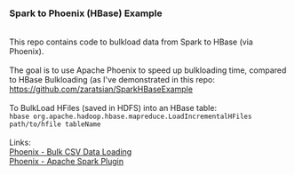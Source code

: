 <h3>Spark to Phoenix (HBase) Example</h3>

<br>This repo contains code to bulkload data from Spark to HBase (via Phoenix).
<br>
<br>The goal is to use Apache Phoenix to speed up bulkloading time, compared to HBase Bulkloading (as I've demonstrated in this repo: https://github.com/zaratsian/SparkHBaseExample
<br>
<br>To BulkLoad HFiles (saved in HDFS) into an HBase table:
<br>```hbase org.apache.hadoop.hbase.mapreduce.LoadIncrementalHFiles path/to/hfile tableName```
<br>
<br>Links:
<br><a href="https://phoenix.apache.org/bulk_dataload.html">Phoenix - Bulk CSV Data Loading</a>
<br><a href="https://phoenix.apache.org/phoenix_spark.html">Phoenix - Apache Spark Plugin</a>
